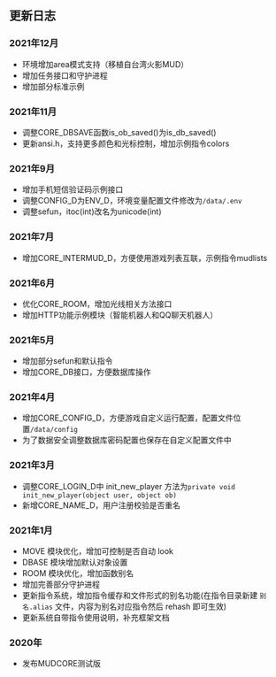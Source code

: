 ## 更新日志

### 2021年12月

* 环境增加area模式支持（移植自台湾火影MUD）
* 增加任务接口和守护进程
* 增加部分标准示例

### 2021年11月

* 调整CORE_DBSAVE函数is_ob_saved()为is_db_saved()
* 更新ansi.h，支持更多颜色和光标控制，增加示例指令colors

### 2021年9月

* 增加手机短信验证码示例接口
* 调整CONFIG_D为ENV_D，环境变量配置文件修改为`/data/.env`
* 调整sefun，itoc(int)改名为unicode(int)

### 2021年7月

* 增加CORE_INTERMUD_D，方便使用游戏列表互联，示例指令mudlists

### 2021年6月

* 优化CORE_ROOM，增加光线相关方法接口
* 增加HTTP功能示例模块（智能机器人和QQ聊天机器人）

### 2021年5月

* 增加部分sefun和默认指令
* 增加CORE_DB接口，方便数据库操作

### 2021年4月

* 增加CORE_CONFIG_D，方便游戏自定义运行配置，配置文件位置`/data/config`
* 为了数据安全调整数据库密码配置也保存在自定义配置文件中

### 2021年3月

* 调整CORE_LOGIN_D中 init_new_player 方法为`private void init_new_player(object user, object ob)`
* 新增CORE_NAME_D，用户注册校验是否重名

### 2021年1月

* MOVE 模块优化，增加可控制是否自动 look
* DBASE 模块增加默认对象设置
* ROOM 模块优化，增加函数别名
* 增加完善部分守护进程
* 更新指令系统，增加指令缓存和文件形式的别名功能(在指令目录新建 `别名.alias` 文件，内容为别名对应指令然后 rehash 即可生效)
* 更新系统自带指令使用说明，补充框架文档

### 2020年

* 发布MUDCORE测试版

